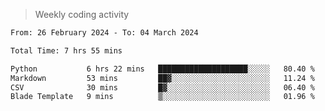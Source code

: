 > Weekly coding activity
<!--START_SECTION:waka-->

```txt
From: 26 February 2024 - To: 04 March 2024

Total Time: 7 hrs 55 mins

Python           6 hrs 22 mins   ████████████████████░░░░░   80.40 %
Markdown         53 mins         ██▓░░░░░░░░░░░░░░░░░░░░░░   11.24 %
CSV              30 mins         █▓░░░░░░░░░░░░░░░░░░░░░░░   06.40 %
Blade Template   9 mins          ▒░░░░░░░░░░░░░░░░░░░░░░░░   01.96 %
```

<!--END_SECTION:waka-->
